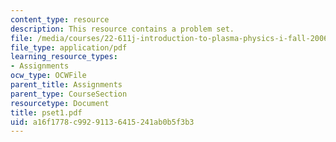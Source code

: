 ```yaml
---
content_type: resource
description: This resource contains a problem set.
file: /media/courses/22-611j-introduction-to-plasma-physics-i-fall-2006/a16f1778c99291136415241ab0b5f3b3_pset1.pdf
file_type: application/pdf
learning_resource_types:
- Assignments
ocw_type: OCWFile
parent_title: Assignments
parent_type: CourseSection
resourcetype: Document
title: pset1.pdf
uid: a16f1778-c992-9113-6415-241ab0b5f3b3
---
```

